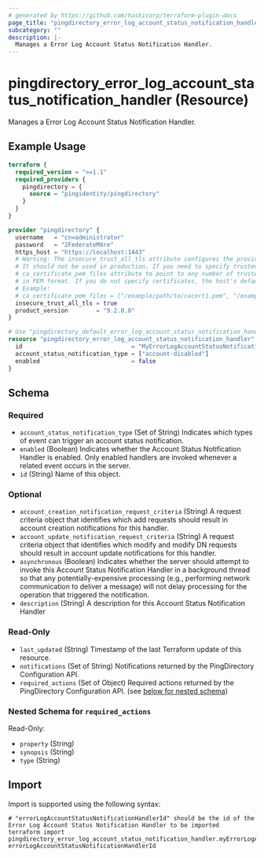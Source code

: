 ```yaml
---
# generated by https://github.com/hashicorp/terraform-plugin-docs
page_title: "pingdirectory_error_log_account_status_notification_handler Resource - terraform-provider-pingdirectory"
subcategory: ""
description: |-
  Manages a Error Log Account Status Notification Handler.
---
```


# pingdirectory_error_log_account_status_notification_handler (Resource)

Manages a Error Log Account Status Notification Handler.

## Example Usage

```terraform
terraform {
  required_version = ">=1.1"
  required_providers {
    pingdirectory = {
      source = "pingidentity/pingdirectory"
    }
  }
}

provider "pingdirectory" {
  username   = "cn=administrator"
  password   = "2FederateM0re"
  https_host = "https://localhost:1443"
  # Warning: The insecure_trust_all_tls attribute configures the provider to trust any certificate presented by the PingDirectory server.
  # It should not be used in production. If you need to specify trusted CA certificates, use the
  # ca_certificate_pem_files attribute to point to any number of trusted CA certificate files
  # in PEM format. If you do not specify certificates, the host's default root CA set will be used.
  # Example:
  # ca_certificate_pem_files = ["/example/path/to/cacert1.pem", "/example/path/to/cacert2.pem"]
  insecure_trust_all_tls = true
  product_version        = "9.2.0.0"
}

# Use "pingdirectory_default_error_log_account_status_notification_handler" if you are adopting existing configuration from the PingDirectory server into Terraform
resource "pingdirectory_error_log_account_status_notification_handler" "myErrorLogAccountStatusNotificationHandler" {
  id                               = "MyErrorLogAccountStatusNotificationHandler"
  account_status_notification_type = ["account-disabled"]
  enabled                          = false
}
```

<!-- schema generated by tfplugindocs -->
## Schema

### Required

- `account_status_notification_type` (Set of String) Indicates which types of event can trigger an account status notification.
- `enabled` (Boolean) Indicates whether the Account Status Notification Handler is enabled. Only enabled handlers are invoked whenever a related event occurs in the server.
- `id` (String) Name of this object.

### Optional

- `account_creation_notification_request_criteria` (String) A request criteria object that identifies which add requests should result in account creation notifications for this handler.
- `account_update_notification_request_criteria` (String) A request criteria object that identifies which modify and modify DN requests should result in account update notifications for this handler.
- `asynchronous` (Boolean) Indicates whether the server should attempt to invoke this Account Status Notification Handler in a background thread so that any potentially-expensive processing (e.g., performing network communication to deliver a message) will not delay processing for the operation that triggered the notification.
- `description` (String) A description for this Account Status Notification Handler

### Read-Only

- `last_updated` (String) Timestamp of the last Terraform update of this resource.
- `notifications` (Set of String) Notifications returned by the PingDirectory Configuration API.
- `required_actions` (Set of Object) Required actions returned by the PingDirectory Configuration API. (see [below for nested schema](#nestedatt--required_actions))

<a id="nestedatt--required_actions"></a>
### Nested Schema for `required_actions`

Read-Only:

- `property` (String)
- `synopsis` (String)
- `type` (String)

## Import

Import is supported using the following syntax:

```shell
# "errorLogAccountStatusNotificationHandlerId" should be the id of the Error Log Account Status Notification Handler to be imported
terraform import pingdirectory_error_log_account_status_notification_handler.myErrorLogAccountStatusNotificationHandler errorLogAccountStatusNotificationHandlerId
```
